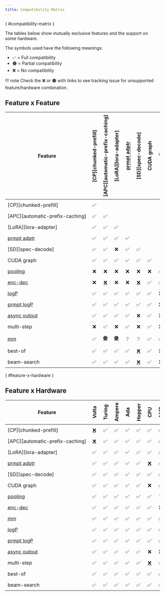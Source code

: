 ```yaml
---
title: Compatibility Matrix
---
```

[](){ #compatibility-matrix }

The tables below show mutually exclusive features and the support on some hardware.

The symbols used have the following meanings:

- ✅ = Full compatibility
- 🟠 = Partial compatibility
- ❌ = No compatibility

!!! note
    Check the ❌ or 🟠 with links to see tracking issue for unsupported feature/hardware combination.

## Feature x Feature

<style>
td:not(:first-child) {
  text-align: center !important;
}
td {
  padding: 0.5rem !important;
  white-space: nowrap;
}

th {
  padding: 0.5rem !important;
  min-width: 0 !important;
}

th:not(:first-child) {
  writing-mode: vertical-lr;
  transform: rotate(180deg)
}
</style>

| Feature                                                   | [CP][chunked-prefill]   | [APC][automatic-prefix-caching]   | [LoRA][lora-adapter]   | <abbr title="Prompt Adapter">prmpt adptr</abbr>   | [SD][spec-decode]   | CUDA graph   | <abbr title="Pooling Models">pooling</abbr>   | <abbr title="Encoder-Decoder Models">enc-dec</abbr>   | <abbr title="Logprobs">logP</abbr>   | <abbr title="Prompt Logprobs">prmpt logP</abbr>   | <abbr title="Async Output Processing">async output</abbr>   | multi-step         | <abbr title="Multimodal Inputs">mm</abbr>   | best-of   | beam-search   |
|-----------------------------------------------------------|-------------------------|-----------------------------------|------------------------|---------------------------------------------------|---------------------|--------------|-----------------------------------------------|-------------------------------------------------------|--------------------------------------|---------------------------------------------------|-------------------------------------------------------------|--------------------|---------------------------------------------|-----------|---------------|
| [CP][chunked-prefill]                                     | ✅                       |                                   |                        |                                                   |                     |              |                                               |                                                       |                                      |                                                   |                                                             |                    |                                             |           |               |
| [APC][automatic-prefix-caching]                           | ✅                       | ✅                                 |                        |                                                   |                     |              |                                               |                                                       |                                      |                                                   |                                                             |                    |                                             |           |               |
| [LoRA][lora-adapter]                                      | ✅                       | ✅                                 | ✅                      |                                                   |                     |              |                                               |                                                       |                                      |                                                   |                                                             |                    |                                             |           |               |
| <abbr title="Prompt Adapter">prmpt adptr</abbr>           | ✅                       | ✅                                 | ✅                      | ✅                                                 |                     |              |                                               |                                                       |                                      |                                                   |                                                             |                    |                                             |           |               |
| [SD][spec-decode]                                         | ✅                       | ✅                                 | ❌                      | ✅                                                 | ✅                   |              |                                               |                                                       |                                      |                                                   |                                                             |                    |                                             |           |               |
| CUDA graph                                                | ✅                       | ✅                                 | ✅                      | ✅                                                 | ✅                   | ✅            |                                               |                                                       |                                      |                                                   |                                                             |                    |                                             |           |               |
| <abbr title="Pooling Models">pooling</abbr>               | ❌                       | ❌                                 | ❌                      | ❌                                                 | ❌                   | ❌            | ✅                                             |                                                       |                                      |                                                   |                                                             |                    |                                             |           |               |
| <abbr title="Encoder-Decoder Models">enc-dec</abbr>       | ❌                       | [❌](gh-issue:7366)                | ❌                      | ❌                                                 | [❌](gh-issue:7366)  | ✅            | ✅                                             | ✅                                                     |                                      |                                                   |                                                             |                    |                                             |           |               |
| <abbr title="Logprobs">logP</abbr>                        | ✅                       | ✅                                 | ✅                      | ✅                                                 | ✅                   | ✅            | ❌                                             | ✅                                                     | ✅                                    |                                                   |                                                             |                    |                                             |           |               |
| <abbr title="Prompt Logprobs">prmpt logP</abbr>           | ✅                       | ✅                                 | ✅                      | ✅                                                 | ✅                   | ✅            | ❌                                             | ✅                                                     | ✅                                    | ✅                                                 |                                                             |                    |                                             |           |               |
| <abbr title="Async Output Processing">async output</abbr> | ✅                       | ✅                                 | ✅                      | ✅                                                 | ❌                   | ✅            | ❌                                             | ❌                                                     | ✅                                    | ✅                                                 | ✅                                                           |                    |                                             |           |               |
| multi-step                                                | ❌                       | ✅                                 | ❌                      | ✅                                                 | ❌                   | ✅            | ❌                                             | ❌                                                     | ✅                                    | ✅                                                 | ✅                                                           | ✅                  |                                             |           |               |
| <abbr title="Multimodal Inputs">mm</abbr>                 | ✅                       | [🟠](gh-pr:8348)                   | [🟠](gh-pr:4194)        | ❔                                                 | ❔                   | ✅            | ✅                                             | ✅                                                     | ✅                                    | ✅                                                 | ✅                                                           | ❔                  | ✅                                           |           |               |
| best-of                                                   | ✅                       | ✅                                 | ✅                      | ✅                                                 | [❌](gh-issue:6137)  | ✅            | ❌                                             | ✅                                                     | ✅                                    | ✅                                                 | ❔                                                           | [❌](gh-issue:7968) | ✅                                           | ✅         |               |
| beam-search                                               | ✅                       | ✅                                 | ✅                      | ✅                                                 | [❌](gh-issue:6137)  | ✅            | ❌                                             | ✅                                                     | ✅                                    | ✅                                                 | ❔                                                           | [❌](gh-issue:7968) | ❔                                           | ✅         | ✅             |

[](){ #feature-x-hardware }

## Feature x Hardware

| Feature                                                   | Volta              | Turing   | Ampere   | Ada   | Hopper   | CPU                | AMD   |
|-----------------------------------------------------------|--------------------|----------|----------|-------|----------|--------------------|-------|
| [CP][chunked-prefill]                                     | [❌](gh-issue:2729) | ✅        | ✅        | ✅     | ✅        | ✅                  | ✅     |
| [APC][automatic-prefix-caching]                           | [❌](gh-issue:3687) | ✅        | ✅        | ✅     | ✅        | ✅                  | ✅     |
| [LoRA][lora-adapter]                                      | ✅                  | ✅        | ✅        | ✅     | ✅        | ✅                  | ✅     |
| <abbr title="Prompt Adapter">prmpt adptr</abbr>           | ✅                  | ✅        | ✅        | ✅     | ✅        | [❌](gh-issue:8475) | ✅     |
| [SD][spec-decode]                                         | ✅                  | ✅        | ✅        | ✅     | ✅        | ✅                  | ✅     |
| CUDA graph                                                | ✅                  | ✅        | ✅        | ✅     | ✅        | ❌                  | ✅     |
| <abbr title="Pooling Models">pooling</abbr>               | ✅                  | ✅        | ✅        | ✅     | ✅        | ✅                  | ❔     |
| <abbr title="Encoder-Decoder Models">enc-dec</abbr>       | ✅                  | ✅        | ✅        | ✅     | ✅        | ✅                  | ❌     |
| <abbr title="Multimodal Inputs">mm</abbr>                 | ✅                  | ✅        | ✅        | ✅     | ✅        | ✅                  | ✅     |
| <abbr title="Logprobs">logP</abbr>                        | ✅                  | ✅        | ✅        | ✅     | ✅        | ✅                  | ✅     |
| <abbr title="Prompt Logprobs">prmpt logP</abbr>           | ✅                  | ✅        | ✅        | ✅     | ✅        | ✅                  | ✅     |
| <abbr title="Async Output Processing">async output</abbr> | ✅                  | ✅        | ✅        | ✅     | ✅        | ❌                  | ❌     |
| multi-step                                                | ✅                  | ✅        | ✅        | ✅     | ✅        | [❌](gh-issue:8477) | ✅     |
| best-of                                                   | ✅                  | ✅        | ✅        | ✅     | ✅        | ✅                  | ✅     |
| beam-search                                               | ✅                  | ✅        | ✅        | ✅     | ✅        | ✅                  | ✅     |

